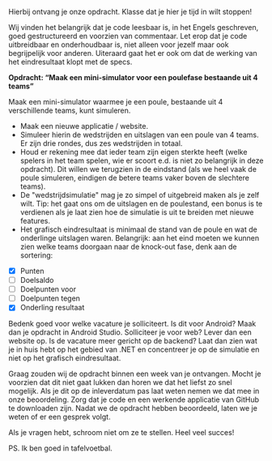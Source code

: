 Hierbij ontvang je onze opdracht. Klasse dat je hier je tijd in wilt stoppen!

Wij vinden het belangrijk dat je code leesbaar is, in het Engels geschreven, goed gestructureerd en voorzien van commentaar. Let erop dat je code uitbreidbaar en onderhoudbaar is, niet alleen voor jezelf maar ook begrijpelijk voor anderen. Uiteraard gaat het er ook om dat de werking van het eindresultaat klopt met de specs.

**Opdracht: “Maak een mini-simulator voor een poulefase bestaande uit 4 teams”**

Maak een mini-simulator waarmee je een poule, bestaande uit 4 verschillende teams, kunt simuleren.

  * Maak een nieuwe applicatie / website.
  * Simuleer hierin de wedstrijden en uitslagen van een poule van 4 teams. Er zijn drie rondes, dus zes wedstrijden in totaal.
  * Houd er rekening mee dat ieder team zijn eigen sterkte heeft (welke spelers in het team spelen, wie er scoort e.d. is niet zo belangrijk in deze opdracht). Dit willen we terugzien in de eindstand (als we heel vaak de poule simuleren, eindigen de betere teams vaker boven de slechtere teams).
  * De "wedstrijdsimulatie" mag je zo simpel of uitgebreid maken als je zelf wilt. Tip: het gaat ons om de uitslagen en de poulestand, een bonus is te verdienen als je laat zien hoe de simulatie is uit te breiden met nieuwe features.
  * Het grafisch eindresultaat is minimaal de stand van de poule en wat de onderlinge uitslagen waren. Belangrijk: aan het eind moeten we kunnen zien welke teams doorgaan naar de knock-out fase, denk aan de sortering:
- [X] Punten
- [ ] Doelsaldo
- [ ] Doelpunten voor
- [ ] Doelpunten tegen
- [X] Onderling resultaat

Bedenk goed voor welke vacature je solliciteert. Is dit voor Android? Maak dan je opdracht in Android Studio. Solliciteer je voor web? Lever dan een website op. Is de vacature meer gericht op de backend? Laat dan zien wat je in huis hebt op het gebied van .NET en concentreer je op de simulatie en niet op het grafisch eindresultaat.

Graag zouden wij de opdracht binnen een week van je ontvangen. Mocht je voorzien dat dit niet gaat lukken dan horen we dat het liefst zo snel mogelijk. Als je dit op de inleverdatum pas laat weten nemen we dat mee in onze beoordeling. Zorg dat je code en een werkende applicatie van GitHub te downloaden zijn. Nadat we de opdracht hebben beoordeeld, laten we je weten of er een gesprek volgt.

Als je vragen hebt, schroom niet om ze te stellen. Heel veel succes!

PS. Ik ben goed in tafelvoetbal.
